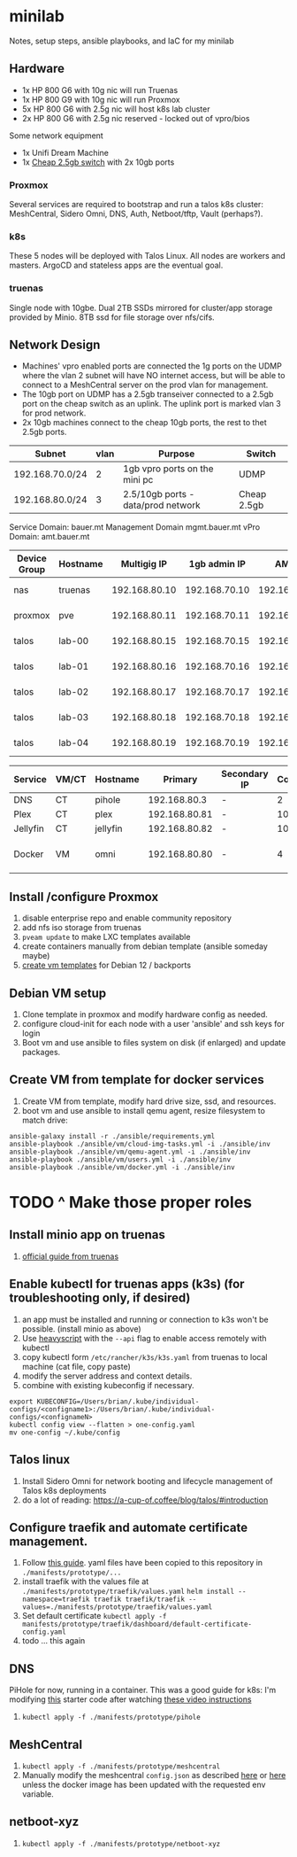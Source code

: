 # minilab

Notes, setup steps, ansible playbooks, and IaC for my minilab

## Hardware

- 1x HP 800 G6 with 10g nic will run Truenas
- 1x HP 800 G9 with 10g nic will run Proxmox
- 5x HP 800 G6 with 2.5g nic will host k8s lab cluster
- 2x HP 800 G6 with 2.5g nic reserved - locked out of vpro/bios

Some network equipment

- 1x Unifi Dream Machine
- 1x [Cheap 2.5gb switch](https://www.amazon.com/dp/B0CT2F3ZDM) with 2x 10gb ports

### Proxmox

Several services are required to bootstrap and run a talos k8s cluster: MeshCentral, Sidero Omni, DNS, Auth, Netboot/tftp, Vault (perhaps?).

### k8s

These 5 nodes will be deployed with Talos Linux. All nodes are workers and masters. ArgoCD and stateless apps are the eventual goal.

### truenas

Single node with 10gbe. Dual 2TB SSDs mirrored for cluster/app storage provided by Minio. 8TB ssd for file storage over nfs/cifs.

## Network Design

- Machines' vpro enabled ports are connected the 1g ports on the UDMP where the vlan 2 subnet will have NO internet access, but will be able to connect to a MeshCentral server on the prod vlan for management.
- The 10gb port on UDMP has a 2.5gb transeiver connected to a 2.5gb port on the cheap switch as an uplink. The uplink port is marked vlan 3 for prod network.
- 2x 10gb machines connect to the cheap 10gb ports, the rest to thet 2.5gb ports.

| Subnet          | vlan | Purpose                            | Switch      |
| --------------- | ---- | ---------------------------------- | ----------- |
| 192.168.70.0/24 | 2    | 1gb vpro ports on the mini pc      | UDMP        |
| 192.168.80.0/24 | 3    | 2.5/10gb ports - data/prod network | Cheap 2.5gb |

Service Domain: bauer.mt
Management Domain mgmt.bauer.mt
vPro Domain: amt.bauer.mt

| Device Group | Hostname | Multigig IP   | 1gb admin IP  | AMT IP        | CPU       | Memory   |
| ------------ | -------- | ------------- | ------------- | ------------- | --------- | -------- |
| nas          | truenas  | 192.168.80.10 | 192.168.70.10 | 192.168.70.50 | i5-10500  | 32g ddr4 |
| proxmox      | pve      | 192.168.80.11 | 192.168.70.11 | 192.168.70.51 | i5-13500T | 48g ddr5 |
| talos        | lab-00   | 192.168.80.15 | 192.168.70.15 | 192.168.70.55 | i7-10700  | 48g ddr4 |
| talos        | lab-01   | 192.168.80.16 | 192.168.70.16 | 192.168.70.56 | i5-10500T | 48g ddr4 |
| talos        | lab-02   | 192.168.80.17 | 192.168.70.17 | 192.168.70.57 | i5-10500T | 48g ddr4 |
| talos        | lab-03   | 192.168.80.18 | 192.168.70.18 | 192.168.70.58 | i5-10500T | 16g ddr4 |
| talos        | lab-04   | 192.168.80.19 | 192.168.70.19 | 192.168.70.59 | i5-10500T | 16g ddr4 |

| Service  | VM/CT | Hostname | Primary       | Secondary IP | Cores | Memory | Disk | Note                           |
| -------- | ----- | -------- | ------------- | ------------ | ----- | ------ | ---- | ------------------------------ |
| DNS      | CT    | pihole   | 192.168.80.3  | -            | 2     | 1G     | 10G  |                                |
| Plex     | CT    | plex     | 192.168.80.81 | -            | 10    | 16G    | 60G  |                                |
| Jellyfin | CT    | jellyfin | 192.168.80.82 | -            | 10    | 16G    | 60G  |                                |
| Docker   | VM    | omni     | 192.168.80.80 | -            | 4     | 8G     | 100G | Sidero Omni, Auth, MeshCentral |

## Install /configure Proxmox

1. disable enterprise repo and enable community repository
1. add nfs iso storage from truenas
1. `pveam update` to make LXC templates available
1. create containers manually from debian template (ansible someday maybe)
1. [create vm templates](https://pycvala.de/blog/proxmox/create-your-own-debian-12-cloud-init-template/) for Debian 12 / backports

## Debian VM setup

1. Clone template in proxmox and modify hardware config as needed.
1. configure cloud-init for each node with a user 'ansible' and ssh keys for login
1. Boot vm and use ansible to files system on disk (if enlarged) and update packages.

## Create VM from template for docker services

1. Create VM from template, modify hard drive size, ssd, and resources.
1. boot vm and use ansible to install qemu agent, resize filesystem to match drive:

```
ansible-galaxy install -r ./ansible/requirements.yml
ansible-playbook ./ansible/vm/cloud-img-tasks.yml -i ./ansible/inv
ansible-playbook ./ansible/vm/qemu-agent.yml -i ./ansible/inv
ansible-playbook ./ansible/vm/users.yml -i ./ansible/inv
ansible-playbook ./ansible/vm/docker.yml -i ./ansible/inv
```

# TODO ^ Make those proper roles

## Install minio app on truenas

1. [official guide from truenas](https://www.truenas.com/docs/scale/scaletutorials/apps/communityapps/minioapp/)

## Enable kubectl for truenas apps (k3s) (for troubleshooting only, if desired)

1. an app must be installed and running or connection to k3s won't be possible. (install minio as above)
1. Use [heavyscript](https://github.com/Heavybullets8/heavy_script?tab=readme-ov-file#the-menu) with the `--api` flag to enable access remotely with kubectl
1. copy kubectl form `/etc/rancher/k3s/k3s.yaml` from truenas to local machine (cat file, copy paste)
1. modify the server address and context details.
1. combine with existing kubeconfig if necessary.

```
export KUBECONFIG=/Users/brian/.kube/individual-configs/<configname1>:/Users/brian/.kube/individual-configs/<confignameN>
kubectl config view --flatten > one-config.yaml
mv one-config ~/.kube/config
```

## Talos linux

1. Install Sidero Omni for network booting and lifecycle management of Talos k8s deployments
1. do a lot of reading: https://a-cup-of.coffee/blog/talos/#introduction

## Configure traefik and automate certificate management.

1. Follow [this guide](https://technotim.live/posts/kube-traefik-cert-manager-le/). yaml files have been copied to this repository in `./manifests/prototype/...`
1. install traefik with the values file at `./manifests/prototype/traefik/values.yaml` `helm install --namespace=traefik traefik traefik/traefik --values=./manifests/prototype/traefik/values.yaml`
1. Set default certificate `kubectl apply -f manifests/prototype/traefik/dashboard/default-certificate-config.yaml`
1. todo ... this again

## DNS

PiHole for now, running in a container. This was a good guide for k8s: I'm modifying [this](https://github.com/JamesTurland/JimsGarage/tree/main/Kubernetes/Traefik-PiHole/Manifest/PiHole) starter code after watching [these video instructions](https://www.youtube.com/watch?v=2-IkRF8HyCc)

1. `kubectl apply -f ./manifests/prototype/pihole`

## MeshCentral

1. `kubectl apply -f ./manifests/prototype/meshcentral`
1. Manually modify the meshcentral `config.json` as described [here](https://github.com/Ylianst/MeshCentral/issues/5826) or [here](https://github.com/Ylianst/MeshCentral/issues/5826) unless the docker image has been updated with the requested env variable.

## netboot-xyz

1. `kubectl apply -f ./manifests/prototype/netboot-xyz`
